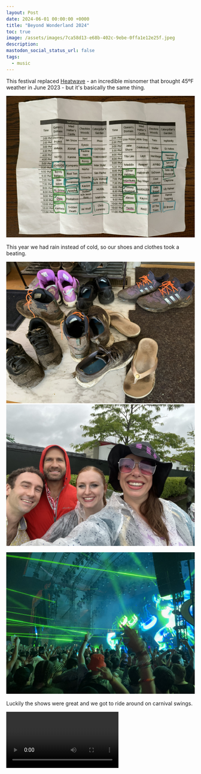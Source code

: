 ```yaml
---
layout: Post
date: 2024-06-01 00:00:00 +0000
title: "Beyond Wonderland 2024"
toc: true
image: /assets/images/7ca58d13-e68b-402c-9ebe-0ffa1e12e25f.jpeg
description: 
mastodon_social_status_url: false
tags: 
  - music
---
```




This festival replaced [Heatwave](https://heatwavemusicfestival.com) - an incredible misnomer that brought 45ºF weather in June 2023 - but it's basically the same thing.

![IMG_3087](/assets/images/7ca58d13-e68b-402c-9ebe-0ffa1e12e25f.jpeg)

This year we had rain instead of cold, so our shoes and clothes took a beating.

![IMG_3086](/assets/images/6bf2ad00-530e-4532-9a55-46f738352819.jpeg)
![IMG_7642](/assets/images/c2800fc7-61d7-4062-935f-4631be287287.jpeg)

![IMG_3083](/assets/images/6d38ee14-e9b7-42a9-8154-b608d64b68bb.jpeg)

Luckily the shows were great and we got to ride around on carnival swings.

<video controls src="/assets/videos/514c6ced-2c08-45c8-89ae-9b955a848633.quicktime"></video>

